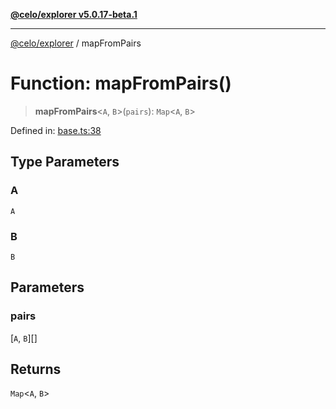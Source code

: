 [**@celo/explorer v5.0.17-beta.1**](../README.md)

***

[@celo/explorer](../README.md) / mapFromPairs

# Function: mapFromPairs()

> **mapFromPairs**\<`A`, `B`\>(`pairs`): `Map`\<`A`, `B`\>

Defined in: [base.ts:38](https://github.com/celo-org/developer-tooling/blob/master/packages/sdk/explorer/src/base.ts#L38)

## Type Parameters

### A

`A`

### B

`B`

## Parameters

### pairs

\[`A`, `B`\][]

## Returns

`Map`\<`A`, `B`\>
